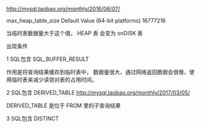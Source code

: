http://mysql.taobao.org/monthly/2016/06/07/

max_heap_table_size Default Value (64-bit platforms)	16777216

当临时表数据量大于这个值， HEAP 表 会变为 onDISK 表

出现条件

1 SQL包含 SQL_BUFFER_RESULT

作用是将查询结果缓存到临时表中， 数据量很大，通过网络返回数据会很慢，使用临时表来减少读锁对表的占用时间。

2 SQL包含 DERIVED_TABLE
http://mysql.taobao.org/monthly/2017/03/05/

DERIVED_TABLE 是位于 FROM 里的子查询结果

3 SQL包含 DISTINCT
